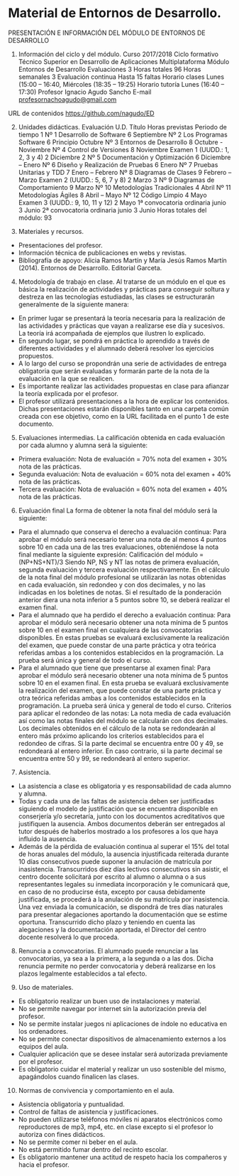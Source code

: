 # Material de Entornos de Desarrollo.
PRESENTACIÓN E INFORMACIÓN DEL MÓDULO DE ENTORNOS DE DESARROLLO

1. Información del ciclo y del módulo.
Curso	2017/2018
Ciclo formativo	Técnico Superior en Desarrollo de Aplicaciones Multiplataforma
Módulo	Entornos de Desarrollo
Evaluaciones	3
Horas totales	96
Horas semanales	3
Evaluación continua	Hasta 15 faltas
Horario clases	Lunes (15:00 – 16:40, Miércoles (18:35 – 19:25) 
Horario tutoría	Lunes (16:40 – 17:30)
Profesor	Ignacio Agudo Sancho
E-mail	profesornachoagudo@gmail.com

URL de contenidos	https://github.com/nagudo/ED 


2. Unidades didácticas.
Evaluación	U.D.	Título	Horas previstas	Periodo de tiempo
1	Nº 1	Desarrollo de Software	6	Septiembre
	Nº 2	Los Programas Software	6	Principio Octubre 
	Nº 3	Entornos de Desarrollo	8	Octubre - Noviembre
	Nº 4	Control de Versiones	8	Noviembre
		Examen 1 (UUDD.: 1, 2, 3 y 4)	2	Diciembre
2	Nº 5	Documentación y Optimización	6	Diciembre – Enero 
	Nº 6	Diseño y Realización de Pruebas	6	Enero
	Nº 7	Pruebas Unitarias y TDD	7	Enero – Febrero 
	Nº 8	Diagramas de Clases	9	Febrero – Marzo
		Examen 2 (UUDD.: 5, 6, 7 y 8)	2	Marzo
3	Nº 9	Diagramas de Comportamiento	9	Marzo
	Nº 10	Metodologías Tradicionales	4	Abril
	Nº 11	Metodologías Ágiles	8	Abril – Mayo 
	Nº 12	Código Limpio	4	Mayo
		Examen 3 (UUDD.: 9, 10, 11 y 12)	2	Mayo
		1ª convocatoria ordinaria junio	3	Junio
		2ª convocatoria ordinaria junio	3	Junio
Horas totales del módulo:	93	

3. Materiales y recursos.
- Presentaciones del profesor.
- Información técnica de publicaciones en webs y revistas.
- Bibliografía de apoyo: Alicia Ramos Martín y María Jesús Ramos Martín (2014). Entornos de Desarrollo. Editorial Garceta. 

4. Metodología de trabajo en clase.
Al tratarse de un módulo en el que es básica la realización de actividades y prácticas para conseguir soltura y destreza en las tecnologías estudiadas, las clases se estructurarán generalmente de la siguiente manera:
-	En primer lugar se presentará la teoría necesaria para la realización de las actividades y prácticas que vayan a realizarse ese día y sucesivos. La teoría irá acompañada de ejemplos que ilustren lo explicado. 
-	En segundo lugar, se pondrá en práctica lo aprendido a través de diferentes actividades y el alumnado deberá resolver los ejercicios propuestos.
-	A lo largo del curso se propondrán una serie de actividades de entrega obligatoria que serán evaluadas y formarán parte de la nota de la evaluación en la que se realicen.
-	Es importante realizar las actividades propuestas en clase para afianzar la teoría explicada por el profesor.
-	El profesor utilizará presentaciones a la hora de explicar los contenidos. Dichas presentaciones estarán disponibles tanto en una carpeta común creada con ese objetivo, como en la URL facilitada en el punto 1 de este documento.

5. Evaluaciones intermedias.
La calificación obtenida en cada evaluación por cada alumno y alumna será la siguiente:
-	Primera evaluación: 
Nota de evaluación = 70% nota del examen + 30% nota de las prácticas.
-	Segunda evaluación: 
Nota de evaluación = 60% nota del examen + 40% nota de las prácticas.
-	Tercera evaluación: 
Nota de evaluación = 60% nota del examen + 40% nota de las prácticas.

6. Evaluación final
La forma de obtener la nota final del módulo será la siguiente:
-	Para el alumnado que conserva el derecho a evaluación continua:
Para aprobar el módulo será necesario tener una nota de al menos 4 puntos sobre 10 en cada una de las tres evaluaciones, obteniéndose la nota final mediante la siguiente expresión:
Calificación del módulo = (NP+NS+NT)/3
Siendo NP, NS y NT las notas de primera evaluación, segunda evaluación y tercera evaluación respectivamente. 
En el cálculo de la nota final del módulo profesional se utilizarán las notas obtenidas en cada evaluación, sin redondeo y con dos decimales, y no las indicadas en los boletines de notas. Si el resultado de la ponderación anterior diera una nota inferior a 5 puntos sobre 10, se deberá realizar el examen final.
-	Para el alumnado que ha perdido el derecho a evaluación continua:
Para aprobar el módulo será necesario obtener una nota mínima de 5 puntos sobre 10 en el examen final en cualquiera de las convocatorias disponibles. En estas pruebas se evaluará exclusivamente la realización del examen, que puede constar de una parte práctica y otra teórica referidas ambas a los contenidos establecidos en la programación. La prueba será única y general de todo el curso.
-	Para el alumnado que tiene que presentarse al examen final:
Para aprobar el módulo será necesario obtener una nota mínima de 5 puntos sobre 10 en el examen final. En esta prueba se evaluará exclusivamente la realización del examen, que puede constar de una parte práctica y otra teórica referidas ambas a los contenidos establecidos en la programación. La prueba será única y general de todo el curso. 
Criterios para aplicar el redondeo de las notas:
La nota media de cada evaluación así como las notas finales del módulo se calcularán con dos decimales. Los decimales obtenidos en el cálculo de la nota se redondearán al entero más próximo aplicando los criterios establecidos para el redondeo de cifras. Si la parte decimal se encuentra entre 00 y 49, se redondeará al entero inferior. En caso contrario, si la parte decimal se encuentra entre 50 y 99, se redondeará al entero superior.

7. Asistencia.
-	La asistencia a clase es obligatoria y es responsabilidad de cada alumno y alumna. 
-	Todas y cada una de las faltas de asistencia deben ser justificadas siguiendo el modelo de justificación que se encuentra disponible en conserjería y/o secretaría, junto con los documentos acreditativos que justifiquen la ausencia. Ambos documentos deberán ser entregados al tutor después de haberlos mostrado a los profesores a los que haya influido la ausencia.
-	Además de la pérdida de evaluación continua al superar el 15% del total de horas anuales del módulo, la ausencia injustificada reiterada durante 10 días consecutivos puede suponer la anulación de matrícula por inasistencia. Transcurridos diez días lectivos consecutivos sin asistir, el centro docente solicitará por escrito al alumno o alumna o a sus representantes legales su inmediata incorporación y le comunicará que, en caso de no producirse ésta, excepto por causa debidamente justificada, se procederá a la anulación de su matrícula por inasistencia. Una vez enviada la comunicación, se dispondrá de tres días naturales para presentar alegaciones aportando la documentación que se estime oportuna. Transcurrido dicho plazo y teniendo en cuenta las alegaciones y la documentación aportada, el Director del centro docente resolverá lo que proceda.

8. Renuncia a convocatorias.
El alumnado puede renunciar a las convocatorias, ya sea a la primera, a la segunda o a las dos. Dicha renuncia permite no perder convocatoria y deberá realizarse en los plazos legalmente establecidos a tal efecto. 

9. Uso de materiales. 
-	Es obligatorio realizar un buen uso de instalaciones y material.
-	No se permite navegar por internet sin la autorización previa del profesor.
-	No se permite instalar juegos ni aplicaciones de índole no educativa en los ordenadores.
-	No se permite conectar dispositivos de almacenamiento externos a los equipos del aula.
-	Cualquier aplicación que se desee instalar será autorizada previamente por el profesor.
-	Es obligatorio cuidar el material y realizar un uso sostenible del mismo, apagándolos cuando finalicen las clases.

10. Normas de convivencia y comportamiento en el aula. 
-	Asistencia obligatoria y puntualidad.
-	Control de faltas de asistencia y justificaciones.
-	No pueden utilizarse teléfonos móviles ni aparatos electrónicos como reproductores de mp3, mp4, etc. en clase excepto si el profesor lo autoriza con fines didácticos.
-	No se permite comer ni beber en el aula.
-	No está permitido fumar dentro del recinto escolar.
-	Es obligatorio mantener una actitud de respeto hacia los compañeros y hacia el profesor.

